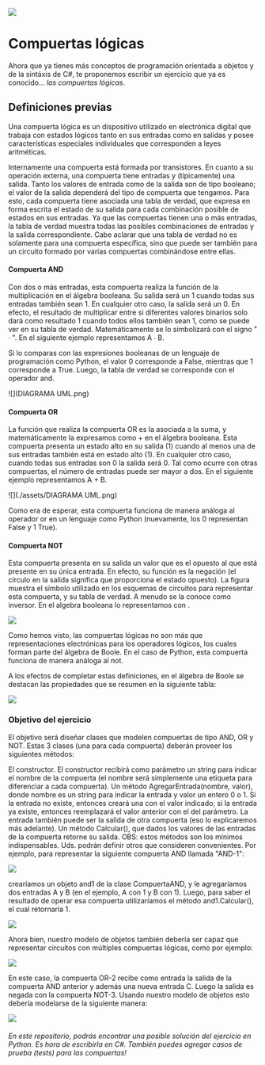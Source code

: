 ![](./desktop/UML.png)

# Compuertas lógicas

Ahora que ya tienes más conceptos de programación orientada a objetos y de la sintáxis de C#, te proponemos escribir un ejercicio que ya es conocido... *las compuertas lógicas*.

## Definiciones previas

Una compuerta lógica es un dispositivo utilizado en electrónica digital que trabaja con estados lógicos tanto en sus entradas como en salidas y posee características especiales individuales que corresponden a leyes aritméticas.

Internamente una compuerta está formada por transistores. En cuanto a su operación externa, una compuerta tiene entradas y (típicamente) una salida. Tanto los valores de entrada como de la salida son de tipo booleano; el valor de la salida dependerá del tipo de compuerta que tengamos. Para esto, cada compuerta tiene asociada una tabla de verdad, que expresa en forma escrita el estado de su salida para cada combinación posible de estados en sus entradas. Ya que las compuertas tienen una o más entradas, la tabla de verdad muestra todas las posibles combinaciones de entradas y la salida correspondiente. Cabe aclarar que una tabla de verdad no es solamente para una compuerta específica, sino que puede ser también para un circuito formado por varias compuertas combinándose entre ellas.


#### Compuerta AND
Con dos o más entradas, esta compuerta realiza la función de la multiplicación en el álgebra booleana. Su salida será un 1 cuando todas sus entradas también sean 1. En cualquier otro caso, la salida será un 0. En efecto, el resultado de multiplicar entre si diferentes valores binarios solo dará como resultado 1 cuando todos ellos también sean 1, como se puede ver en su tabla de verdad. Matemáticamente se lo simbolizará con el signo " ∙ ". En el siguiente ejemplo representamos A ∙ B.


Si lo comparas con las expresiones booleanas de un lenguaje de programación como Python, el valor 0 corresponde a False, mientras que 1 corresponde a True. Luego, la tabla de verdad se corresponde con el operador and. 

![](DIAGRAMA UML.png)


#### Compuerta OR
La función que realiza la compuerta OR es la asociada a la suma, y matemáticamente la expresamos como + en el álgebra booleana. Esta compuerta presenta un estado alto en su salida (1) cuando al menos una de sus entradas también está en estado alto (1). En cualquier otro caso, cuando todas sus entradas son 0 la salida será 0. Tal como ocurre con otras compuertas, el número de entradas puede ser mayor a dos. En el siguiente ejemplo representamos A + B.


![](./assets/DIAGRAMA UML.png)


Como era de esperar, esta compuerta funciona de manera análoga al operador or en un lenguaje como Python (nuevamente, los 0 representan False y 1 True).

#### Compuerta NOT
Esta compuerta presenta en su salida un valor que es el opuesto al que está presente en su única entrada. En efecto, su función es la negación (el círculo en la salida significa que proporciona el estado opuesto). La figura muestra el símbolo utilizado en los esquemas de circuitos para representar esta compuerta, y su tabla de verdad. A menudo se la conoce como inversor. En el algebra booleana lo representamos con .

![](./assets/not.png)


Como hemos visto, las compuertas lógicas no son más que representaciones electrónicas para los operadores lógicos, los cuales forman parte del álgebra de Boole. En el caso de Python, esta compuerta funciona de manera análoga al not.


A los efectos de completar estas definiciones, en el álgebra de Boole se destacan las propiedades que se resumen en la siguiente tabla:

![](./assets/props.png)

### Objetivo del ejercicio
El objetivo será diseñar clases que modelen compuertas de tipo AND, OR y NOT. Estas 3 clases (una para cada compuerta) deberán proveer los siguientes métodos:

El constructor. El constructor recibirá como parámetro un string para indicar el nombre de la compuerta (el nombre será simplemente una etiqueta para diferenciar a cada compuerta).
Un método AgregarEntrada(nombre, valor), donde nombre es un string para indicar la entrada y valor un entero 0 o 1. Si la entrada no existe, entonces creará una con el valor indicado; si la entrada ya existe, entonces reemplazará el valor anterior con el del parámetro. La entrada también puede ser la salida de otra compuerta (eso lo explicaremos más adelante).
Un método Calcular(), que dados los valores de las entradas de la compuerta retorne su salida.
OBS: estos métodos son los mínimos indispensables. Uds. podrán definir otros que consideren convenientes.
Por ejemplo, para representar la siguiente compuerta AND llamada "AND-1":

![](./assets/and-1.png)

crearíamos un objeto and1 de la clase CompuertaAND, y le agregaríamos dos entradas A y B (en el ejemplo, A con 1 y B con 1). Luego, para saber el resultado de operar esa compuerta utilizaríamos el método and1.Calcular(), el cual retornaría 1.


![](./assets/code-and.png)

Ahora bien, nuestro modelo de objetos también debería ser capaz que representar circuitos con múltiples compuertas lógicas, como por ejemplo:

![](./assets/and-or-not.png)

En este caso, la compuerta OR-2 recibe como entrada la salida de la compuerta AND anterior y además una nueva entrada C. Luego la salida es negada con la compuerta NOT-3. Usando nuestro modelo de objetos esto debería modelarse de la siguiente manera:

![](./assets/code-and-or-not.png)

######  En este repositorio, podrás encontrar una posible solución del ejercicio en Python. Es hora de escribirla en C#. También puedes agregar casos de prueba (*tests*) para las compuertas!
